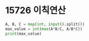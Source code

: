 # 15726 이칙연산



```python
A, B, C = map(int, input().split())
max_value = int(max(A*B/C, A/B*C))
print(max_value)
```

